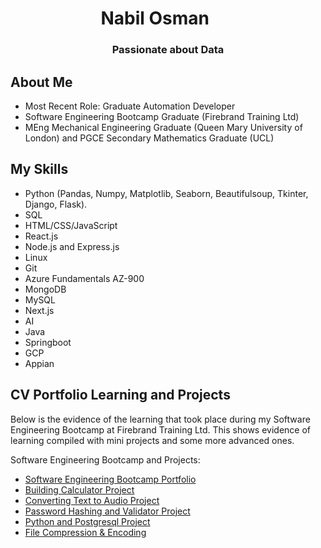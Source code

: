 <h1 align="center">Nabil Osman <img width="35"></h1>

<h3 align="center">Passionate about Data</h3>

## About Me

- Most Recent Role: Graduate Automation Developer 
- Software Engineering Bootcamp Graduate (Firebrand Training Ltd)
- MEng Mechanical Engineering Graduate (Queen Mary University of London) and PGCE Secondary Mathematics Graduate (UCL) 

## My Skills

- Python (Pandas, Numpy, Matplotlib, Seaborn, Beautifulsoup, Tkinter, Django, Flask).
- SQL
- HTML/CSS/JavaScript
- React.js
- Node.js and Express.js
- Linux
- Git
- Azure Fundamentals AZ-900
- MongoDB
- MySQL
- Next.js
- AI
- Java
- Springboot
- GCP
- Appian 
  

## CV Portfolio Learning and Projects

Below is the evidence of the learning that took place during my Software Engineering Bootcamp at Firebrand Training Ltd. This shows evidence of learning compiled with mini projects and some more advanced ones. 

Software Engineering Bootcamp and Projects:

- [Software Engineering Bootcamp Portfolio](https://github.com/nabilosman21/Software-Engineering-Bootcamp-/tree/master)
- [Building Calculator Project](https://github.com/nabilosman21/Building-Calculator-)
- [Converting Text to Audio Project](https://github.com/nabilosman21/Converting-Text-to-Audio)
- [Password Hashing and Validator Project](https://github.com/nabilosman21/Password-Hashing-and-Validator)
- [Python and Postgresql Project](https://github.com/nabilosman21/Python_Postgresql_Project)
- [File Compression & Encoding](https://github.com/nabilosman21/File-Compression-Encoding)
  


